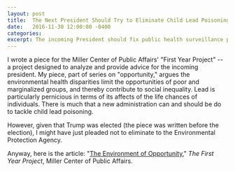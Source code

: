 ```yaml
---
layout: post
title:  The Next President Should Try to Eliminate Child Lead Poisoning
date:   2016-11-30 12:00:00 -0400
categories:
excerpt: The incoming President should fix public health surveillance problems and expand funding to eliminate lead hazards.
---
```


I wrote a piece for the Miller Center of Public Affairs' "First Year Project" -- a project designed to analyze and provide advice for the incoming president. My piece, part of series on "opportunity," argues the environmental health disparities limit the opportunities of poor and marginalized groups, and thereby contribute to social inequality. Lead is particularly pernicious in terms of its affects of the life chances of individuals. There is much that a new administration can and should be do to tackle child lead poisoning.

However, given that Trump was elected (the piece was written before the election), I might have just pleaded not to eliminate to the Environmental Protection Agency.

Anyway, here is the article: "[The Environment of Opportunity](http://firstyear2017.org/blog/the-environment-of-opportunity)," _The First Year Project_, Miller Center of Public Affairs.
